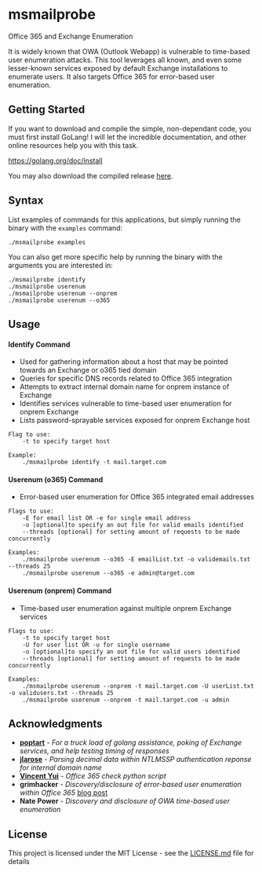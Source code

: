 # msmailprobe

Office 365 and Exchange Enumeration

It is widely known that OWA (Outlook Webapp) is vulnerable to time-based user enumeration attacks. This tool leverages all known, and even some lesser-known services exposed by default Exchange installations to enumerate users. It also targets Office 365 for error-based user enumeration. 

## Getting Started


If you want to download and compile the simple, non-dependant code, you must first install GoLang! I will let the incredible documentation, and other online resources help you with this task.

https://golang.org/doc/install

You may also download the compiled release [here](https://github.com/customsync/msmailprobe/releases).

## Syntax

List examples of commands for this applications, but simply running the binary with the `examples` command:

```
./msmailprobe examples
```

You can also get more specific help by running the binary with the arguments you are interested in:

```
./msmailprobe identify
./msmailprobe userenum
./msmailprobe userenum --onprem
./msmailprobe userenum --o365
```

## Usage

#### Identify Command
* Used for gathering information about a host that may be pointed towards an Exchange or o365 tied domain
* Queries for specific DNS records related to Office 365 integration
* Attempts to extract internal domain name for onprem instance of Exchange
* Identifies services vulnerable to time-based user enumeration for onprem Exchange
* Lists password-sprayable services exposed for onprem Exchange host

```
Flag to use:
	-t to specify target host

Example:
	./msmailprobe identify -t mail.target.com
```

#### Userenum (o365) Command
* Error-based user enumeration for Office 365 integrated email addresses

```
Flags to use:
	-E for email list OR -e for single email address
	-o [optional]to specify an out file for valid emails identified
	--threads [optional] for setting amount of requests to be made concurrently

Examples:
	./msmailprobe userenum --o365 -E emailList.txt -o validemails.txt --threads 25
	./msmailprobe userenum --o365 -e admin@target.com
```

#### Userenum (onprem) Command
* Time-based user enumeration against multiple onprem Exchange services

```
Flags to use:
	-t to specify target host
	-U for user list OR -u for single username
	-o [optional]to specify an out file for valid users identified
	--threads [optional] for setting amount of requests to be made concurrently

Examples:
	./msmailprobe userenum --onprem -t mail.target.com -U userList.txt -o validusers.txt --threads 25
	./msmailprobe userenum --onprem -t mail.target.com -u admin
```

## Acknowledgments

* [**poptart**](https://github.com/HosakaCorp) - *For a truck load of golang assistance, poking of Exchange services, and help testing timing of responses*
* [**jlarose**](https://github.com/jordanlarose) - *Parsing decimal data within NTLMSSP authentication reponse for internal domain name*
* [**Vincent Yui**](https://github.com/vysec)  - *Office 365 check python script*
* **grimhacker** - *Discovery/disclosure of error-based user enumeration within Office 365* [blog post](https://grimhacker.com/2017/07/24/office365-activesync-username-enumeration/)
* **Nate Power** - *Discovery and disclosure of OWA time-based user enumeration*

## License

This project is licensed under the MIT License - see the [LICENSE.md](https://github.com/customsync/msmailprobe/blob/master/LICENSE) file for details
